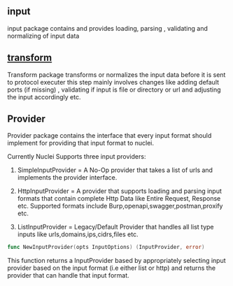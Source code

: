 ## input

input package contains and provides loading, parsing , validating and normalizing of input data


## [transform](./transform.go)

Transform package transforms or normalizes the input data before it is sent to protocol executer this step mainly involves changes like adding default ports (if missing) , validating if input is file or directory or url and adjusting the input accordingly etc.


## Provider

Provider package contains the interface that every input format should implement for providing that input format to nuclei.

Currently Nuclei Supports three input providers:

1. SimpleInputProvider = A No-Op provider that takes a list of urls and implements the provider interface.

2. HttpInputProvider = A provider that supports loading and parsing input formats that contain complete Http Data like Entire Request, Response etc. Supported formats include Burp,openapi,swagger,postman,proxify etc.

3. ListInputProvider = Legacy/Default Provider that handles all list type inputs like urls,domains,ips,cidrs,files etc.


```go
func NewInputProvider(opts InputOptions) (InputProvider, error)
```

This function returns a InputProvider based by appropriately selecting input provider based on the input format (i.e either list or http) and returns the provider that can handle that input format.

